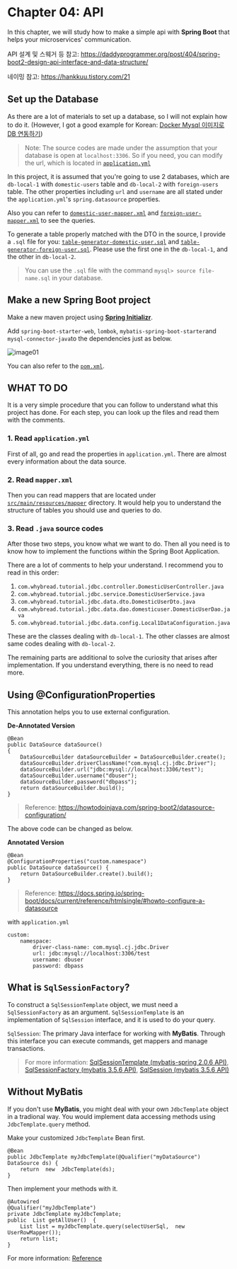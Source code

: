 
# Chapter 04: API

In this chapter, we will study how to make a simple api with **Spring Boot** that helps your microservices' communication.



API 설계 및 스웨거 등 참고: https://daddyprogrammer.org/post/404/spring-boot2-design-api-interface-and-data-structure/

네이밍 참고: https://hankkuu.tistory.com/21


## Set up the Database

As there are a lot of materials to set up a database, so I will not explain how to do it. (However, I got a good example for Korean: [Docker Mysql 이미지로 DB 연동하기](https://devpouch.tistory.com/102))

> Note: The source codes are made under the assumption that your database is open at `localhost:3306`. So if you need, you can modify the url, which is located in [`application.yml`](https://github.com/whybread/spring-boot-tutorial/blob/main/jdbc/src/main/resources/application.yml)

In this project, it is assumed that you're going to use 2 databases, which are `db-local-1` with `domestic-users` table and `db-local-2` with `foreign-users` table. The other properties including `url` and `username` are all stated under the `application.yml`'s `spring.datasource` properties.

Also you can refer to [`domestic-user-mapper.xml`](https://github.com/whybread/spring-boot-tutorial/blob/main/jdbc/src/main/resources/mapper/db-local-1/domestic-user-mapper.xml) and [`foreign-user-mapper.xml`](https://github.com/whybread/spring-boot-tutorial/blob/main/jdbc/src/main/resources/mapper/db-local-2/foreign-user-mapper.xml) to see the queries.

To generate a table properly matched with the DTO in the source, I provide a `.sql` file for you: [`table-generator-domestic-user.sql`](https://github.com/whybread/spring-boot-tutorial/blob/main/jdbc/table-generator-domestic-user.sql) and [`table-generator-foreign-user.sql`](https://github.com/whybread/spring-boot-tutorial/blob/main/jdbc/table-generator-foreign-user.sql). Please use the first one in the `db-local-1`, and the other in `db-local-2`.
> You can use the `.sql` file with the command `mysql> source file-name.sql` in your database.

## Make a new Spring Boot project

Make a new maven project using  [**Spring Initializr**](https://start.spring.io/).

Add  `spring-boot-starter-web`,  `lombok`, `mybatis-spring-boot-starter`and  `mysql-connector-java`to the dependencies just as below.

![image01](https://github.com/whybread/spring-boot-tutorial/raw/main/jdbc/image01.png)

You can also refer to the [`pom.xml`](https://github.com/whybread/spring-boot-tutorial/blob/main/jdbc/pom.xml).

## WHAT TO DO
It is a very simple procedure that you can follow to understand what this project has done.
For each step, you can look up the files and read them with the comments.

### 1. Read `application.yml`
First of all, go and read the properties in `application.yml`. There are almost every information about the data source.


### 2. Read `mapper.xml`
Then you can read mappers that are located under [`src/main/resources/mapper`](https://github.com/whybread/spring-boot-tutorial/tree/main/jdbc/src/main/resources/mapper) directory.
It would help you to understand the structure of tables you should use and queries to do.

### 3. Read `.java` source codes
After those two steps, you know what we want to do. Then all you need is to know how to implement the functions within the Spring Boot Application.

There are a lot of comments to help your understand. I recommend you to read in this order:
1. `com.whybread.tutorial.jdbc.controller.DomesticUserController.java`
2. `com.whybread.tutorial.jdbc.service.DomesticUserService.java`
3. `com.whybread.tutorial.jdbc.data.dto.DomesticUserDto.java`
4. `com.whybread.tutorial.jdbc.data.dao.domesticuser.DomesticUserDao.java`
5. `com.whybread.tutorial.jdbc.data.config.Local1DataConfiguration.java`

These are the classes dealing with `db-local-1`. The other classes are almost same codes dealing with `db-local-2`.

The remaining parts are additional to solve the curiosity that arises after implementation.  If you understand everything, there is no need to read more.

## Using @ConfigurationProperties

This annotation helps you to use external configuration.

**De-Annotated Version**
```
@Bean
public DataSource dataSource() 
{
	DataSourceBuilder dataSourceBuilder = DataSourceBuilder.create();
	dataSourceBuilder.driverClassName("com.mysql.cj.jdbc.Driver");
	dataSourceBuilder.url("jdbc:mysql://localhost:3306/test");
	dataSourceBuilder.username("dbuser");
	dataSourceBuilder.password("dbpass");
	return dataSourceBuilder.build();
}
```
> Reference: https://howtodoinjava.com/spring-boot2/datasource-configuration/

The above code can be changed as below.

**Annotated Version**
```
@Bean
@ConfigurationProperties("custom.namespace")
public DataSource dataSource() {
	return DataSourceBuilder.create().build();
}
```
> Reference: https://docs.spring.io/spring-boot/docs/current/reference/htmlsingle/#howto-configure-a-datasource



with `application.yml`
```
custom:
	namespace:
		driver-class-name: com.mysql.cj.jdbc.Driver
		url: jdbc:mysql://localhost:3306/test
		username: dbuser
		password: dbpass
```


## What is `SqlSessionFactory`?

To construct a `SqlSessionTemplate` object, we must need a  `SqlSessionFactory` as an argument.
`SqlSessionTemplate`  is an implementation of `SqlSession` interface, and it is used to do your query.

`SqlSession`: The primary Java interface for working with **MyBatis**. Through this interface you can execute commands, get mappers and manage transactions.
> For more information: [SqlSessionTemplate (mybatis-spring 2.0.6 API)](https://mybatis.org/spring/apidocs/org/mybatis/spring/SqlSessionTemplate.html), [SqlSessionFactory (mybatis 3.5.6 API)](https://mybatis.org/mybatis-3/apidocs/org/apache/ibatis/session/SqlSessionFactory.html), [SqlSession (mybatis 3.5.6 API)](https://mybatis.org/mybatis-3/apidocs/org/apache/ibatis/session/SqlSession.html)

 

## Without MyBatis

If you don't use **MyBatis**, you might deal with your own `JdbcTemplate` object in a tradional way. You would implement data accessing methods using `JdbcTemplate.query` method.

Make your customized `JdbcTemplate` Bean first.
```
@Bean
public JdbcTemplate myJdbcTemplate(@Qualifier("myDataSource") DataSource ds) {
	return  new  JdbcTemplate(ds);
}
```
Then implement your methods with it.
```
@Autowired
@Qualifier("myJdbcTemplate")
private JdbcTemplate myJdbcTemplate;
public  List getAllUser()  {
	List list = myJdbcTemplate.query(selectUserSql,  new UserRowMapper());
	return list;
}
```
For more information: [Reference](https://www.jackrutorial.com/2018/08/multiple-datasource-in-spring-boot.html)

